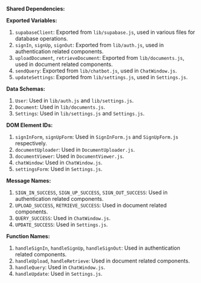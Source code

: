 **Shared Dependencies:**

**Exported Variables:**
1. `supabaseClient`: Exported from `lib/supabase.js`, used in various files for database operations.
2. `signIn`, `signUp`, `signOut`: Exported from `lib/auth.js`, used in authentication related components.
3. `uploadDocument`, `retrieveDocument`: Exported from `lib/documents.js`, used in document related components.
4. `sendQuery`: Exported from `lib/chatbot.js`, used in `ChatWindow.js`.
5. `updateSettings`: Exported from `lib/settings.js`, used in `Settings.js`.

**Data Schemas:**
1. `User`: Used in `lib/auth.js` and `lib/settings.js`.
2. `Document`: Used in `lib/documents.js`.
3. `Settings`: Used in `lib/settings.js` and `Settings.js`.

**DOM Element IDs:**
1. `signInForm`, `signUpForm`: Used in `SignInForm.js` and `SignUpForm.js` respectively.
2. `documentUploader`: Used in `DocumentUploader.js`.
3. `documentViewer`: Used in `DocumentViewer.js`.
4. `chatWindow`: Used in `ChatWindow.js`.
5. `settingsForm`: Used in `Settings.js`.

**Message Names:**
1. `SIGN_IN_SUCCESS`, `SIGN_UP_SUCCESS`, `SIGN_OUT_SUCCESS`: Used in authentication related components.
2. `UPLOAD_SUCCESS`, `RETRIEVE_SUCCESS`: Used in document related components.
3. `QUERY_SUCCESS`: Used in `ChatWindow.js`.
4. `UPDATE_SUCCESS`: Used in `Settings.js`.

**Function Names:**
1. `handleSignIn`, `handleSignUp`, `handleSignOut`: Used in authentication related components.
2. `handleUpload`, `handleRetrieve`: Used in document related components.
3. `handleQuery`: Used in `ChatWindow.js`.
4. `handleUpdate`: Used in `Settings.js`.